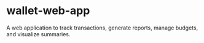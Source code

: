 # wallet-web-app
A web application to track transactions, generate reports, manage budgets, and visualize summaries.
